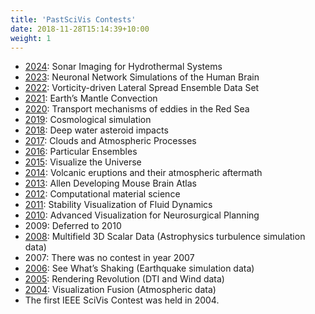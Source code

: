 ```yaml
---
title: 'PastSciVis Contests'
date: 2018-11-28T15:14:39+10:00
weight: 1
---
```

* [2024](https://sciviscontest2024.github.io/): Sonar Imaging for Hydrothermal Systems
* [2023](https://sciviscontest2023.github.io/): Neuronal Network Simulations of the Human Brain
* [2022](https://www.lanl.gov/projects/sciviscontest2022/index.html): Vorticity-driven Lateral Spread Ensemble Data Set
* [2021](https://scivis2021.netlify.app/): Earth’s Mantle Convection
* [2020](https://kaust-vislab.github.io/SciVis2020/index.html): Transport mechanisms of eddies in the Red Sea
* [2019](https://press3.mcs.anl.gov/2019-scivis-contest): Cosmological simulation
* [2018](http://sciviscontest.ieeevis.org/2018): Deep water asteroid impacts
* [2017](http://sciviscontest.ieeevis.org/2017): Clouds and Atmospheric Processes
* [2016](http://sciviscontest.ieeevis.org/2016): Particular Ensembles
* [2015](http://sciviscontest.ieeevis.org/2015): Visualize the Universe
* [2014](http://sciviscontest.ieeevis.org/2014): Volcanic eruptions and their atmospheric aftermath
* [2013](http://sciviscontest.ieeevis.org/2013): Allen Developing Mouse Brain Atlas
* [2012](http://sciviscontest.ieeevis.org/2012): Computational material science
* [2011](http://sciviscontest.ieeevis.org/2011): Stability Visualization of Fluid Dynamics
* [2010](http://sciviscontest.ieeevis.org/2010): Advanced Visualization for Neurosurgical Planning
* 2009: Deferred to 2010
* [2008](http://sciviscontest.ieeevis.org/2008): Multifield 3D Scalar Data (Astrophysics turbulence simulation data)
* 2007: There was no contest in year 2007
* [2006](http://sciviscontest.ieeevis.org/2006): See What’s Shaking (Earthquake simulation data)
* [2005](http://sciviscontest.ieeevis.org/2005): Rendering Revolution (DTI and Wind data)
* [2004](http://sciviscontest.ieeevis.org/2004): Visualization Fusion (Atmospheric data)
* The first IEEE SciVis Contest was held in 2004.
